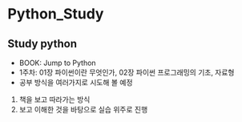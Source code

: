 # Python_Study
## Study python
- BOOK: Jump to Python
- 1주차: 01장 파이썬이란 무엇인가, 02장 파이썬 프로그래밍의 기초, 자료형
- 공부 방식을 여러가지로 시도해 볼 예정
1. 책을 보고 따라가는 방식
2. 보고 이해한 것을 바탕으로 실습 위주로 진행